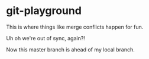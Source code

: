 # git-playground
This is where things like merge conflicts happen for fun.


Uh oh we're out of sync, again?!

Now this master branch is ahead of my local branch. 

